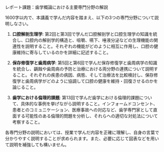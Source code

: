 レポート課題：歯学概論における主要専門分野の解説

1600字以内で、本講義で学んだ内容を踏まえ、以下の3つの専門分野について説明しなさい。

1. **口腔解剖生理学**: 第2回と第3回で学んだ口腔解剖学と口腔生理学の知識を統合し、口腔内の解剖学的構造と、咀嚼、嚥下、唾液分泌などの生理機能の関連性を説明すること。それぞれの機能がどのように相互に作用し、口腔の健康維持に寄与しているのかを詳細に記述すること。

2. **保存修復学と歯周病学**: 第5回と第6回で学んだ保存修復学と歯周病学の知識を統合し、齲蝕や歯周病の予防と治療における両分野の連携について説明すること。それぞれの疾患の病因、病態、そして治療法を比較検討し、保存修復学と歯周病学がどのように協調して口腔の健康を維持・回復させるのかを論じること。

3. **歯学における倫理的課題**: 第13回で学んだ歯学における倫理的課題について、具体的な事例を挙げながら説明すること。インフォームドコンセント、患者とのコミュニケーション、医療事故への対応など、歯学専門家として直面する可能性のある倫理的問題を分析し、それらへの適切な対処法について考察すること。


各専門分野の説明においては、授業で学んだ内容を正確に理解し、自身の言葉で分かりやすく説明することが求められます。また、必要に応じて図表などを用いて説明を補強しても構いません。
